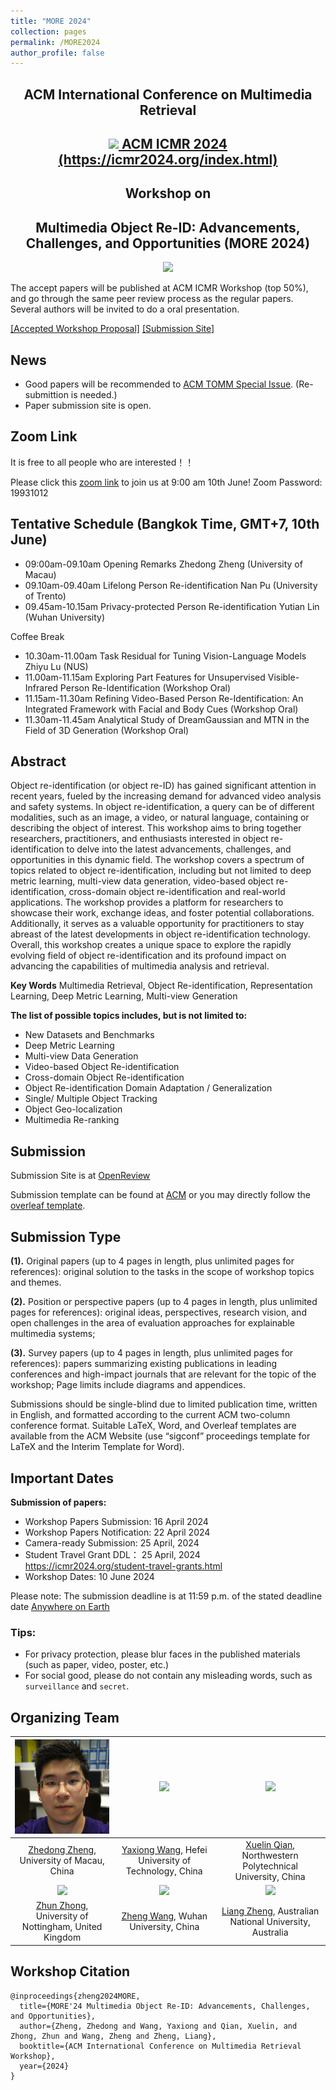 ```yaml
---
title: "MORE 2024"
collection: pages
permalink: /MORE2024
author_profile: false
---
```


 <div align='center' > 
  <h2> ACM International Conference on Multimedia Retrieval </h2>
 </div>

 <div align='center' style = "vertical-align:middle"> 
  <h2> <img src="https://github.com/layumi/MORE2024/assets/8390471/3ae2eace-9f1a-419d-980d-5d4b5f8f3472" margn-right="20px" ><a href="https://icmr2024.org/index.html"> ACM ICMR 2024 </a><a href="https://icmr2024.org/index.html">(https://icmr2024.org/index.html)</a>  </h2>
 </div>

 
 <div align='center' > 
  <h2> Workshop on </h2>
  <h2>  Multimedia Object Re-ID: Advancements, Challenges, and Opportunities (MORE 2024) </h2>
  <img src="https://github.com/layumi/MORE2024/assets/8390471/42ee2b73-a4e1-470a-932f-d1fec9ecd025" margn-right="20px" >
 </div>

The accept papers will be published at ACM ICMR Workshop (top 50%), and go through the same peer review process as the regular papers. Several authors will be invited to do a oral presentation. 

[[Accepted Workshop Proposal]](https://zdzheng.xyz/files/ICMR24_Workshop_Object_Re_ID.pdf)
[[Submission Site]](https://openreview.net/group?id=ACM.org/ICMR/2024/Workshop/MORE)


## News
- Good papers will be recommended to [ACM TOMM Special Issue](https://dl.acm.org/pb-assets/static_journal_pages/tomm/pdf/ACM-SI_ToMM_MMGR-1708635711467.pdf). (Re-submittion is needed.) 
- Paper submission site is open.

## Zoom Link 
It is free to all people who are interested！！

Please click this [zoom link](https://umac.zoom.us/j/9056828016?pwd=EO8np5hw9RxqBgMsaEnK6jhru0uAJn.1&omn=98226239611) to join us at 9:00 am 10th June! Zoom Password: 19931012

## Tentative Schedule (Bangkok Time, GMT+7, 10th June)
- 09:00am-09.10am  Opening Remarks  Zhedong Zheng  (University of Macau)
- 09.10am-09.40am Lifelong Person Re-identification Nan Pu (University of Trento)
- 09.45am-10.15am Privacy-protected Person Re-identification   Yutian Lin  (Wuhan University)
  
Coffee Break                                                    

- 10.30am-11.00am   Task Residual for Tuning Vision-Language Models     Zhiyu Lu (NUS)
- 11.00am-11.15am    Exploring Part Features for Unsupervised Visible-Infrared Person Re-Identification  (Workshop Oral)
- 11.15am-11.30am  Refining Video-Based Person Re-Identification: An Integrated Framework with Facial and Body Cues (Workshop Oral)
- 11.30am-11.45am Analytical Study of DreamGaussian and MTN in the Field of 3D Generation  (Workshop Oral)




## Abstract
Object re-identification (or object re-ID) has gained significant attention in recent years, fueled by the increasing demand for advanced video analysis and safety systems. In object
re-identification, a query can be of different modalities, such as an image, a video, or natural language, containing or describing the object of interest. 
This workshop aims to bring together researchers, practitioners, and enthusiasts interested in object re-identification to delve into the latest advancements, challenges, and opportunities in this dynamic field. The workshop covers a spectrum of topics related to object re-identification, including but not limited to deep metric learning, multi-view data generation, video-based object re-identification, cross-domain object re-identification and real-world applications.
The workshop provides a platform for researchers to showcase their work, exchange ideas, and foster potential collaborations. Additionally, it serves as a valuable opportunity for practitioners to stay abreast of the latest developments in object re-identification technology.
Overall, this workshop creates a unique space to explore the rapidly evolving field of object re-identification and its profound impact on advancing the capabilities of multimedia analysis and retrieval.

**Key Words**  Multimedia Retrieval, Object Re-identification, Representation Learning, Deep Metric Learning, Multi-view Generation 

**The list of possible topics includes, but is not limited to:**
* New Datasets and Benchmarks
* Deep Metric Learning
* Multi-view Data Generation
* Video-based Object Re-identification
* Cross-domain Object Re-identification
* Object Re-identification Domain Adaptation / Generalization
* Single/ Multiple Object Tracking
* Object Geo-localization
* Multimedia Re-ranking 

## Submission 

Submission Site is at [OpenReview](https://openreview.net/group?id=ACM.org/ICMR/2024/Workshop/MORE&referrer=%5BHomepage%5D(%2F)#tab-your-consoles)  

Submission template can be found at [ACM](https://www.acm.org/publications/proceedings-template) or you may directly follow the [overleaf template](https://www.overleaf.com/read/yfpxtyngmzjn).

## Submission Type
**(1).** Original papers (up to 4 pages in length, plus unlimited pages for references): original solution to the tasks in the scope of workshop topics and themes.

**(2).** Position or perspective papers (up to 4 pages in length, plus unlimited pages for references): original ideas, perspectives, research vision, and open challenges in the area of evaluation approaches for explainable multimedia systems; 

**(3).** Survey papers (up to 4 pages in length, plus unlimited pages for references): papers summarizing existing publications in leading conferences and high-impact journals that are relevant for the topic of the workshop;
Page limits include diagrams and appendices. 

Submissions should be single-blind due to limited publication time, written in English, and formatted according to the current ACM two-column conference format. 
Suitable LaTeX, Word, and Overleaf templates are available from the ACM Website (use “sigconf” proceedings template for LaTeX and the Interim Template for Word). 

## Important Dates

**Submission of papers:**
* Workshop Papers Submission: 16 April 2024
* Workshop Papers Notification: 22 April 2024
* Camera-ready Submission: 25 April, 2024
* Student Travel Grant DDL： 25 April, 2024 https://icmr2024.org/student-travel-grants.html
* Workshop Dates: 10 June 2024

Please note: The submission deadline is at 11:59 p.m. of the stated deadline date [Anywhere on Earth](https://time.is/Anywhere_on_Earth)

### Tips:

* For privacy protection, please blur faces in the published materials (such as paper, video, poster, etc.)
* For social good, please do not contain any misleading words, such as `surveillance` and `secret`.


## Organizing Team

| <img src="https://github.com/layumi/ICME2022SS/blob/main/picture/1.png?raw=true" width="160"> |<img src="https://zdzheng.xyz/files/yaxiong-wang.jpeg" width="160"> |<img src="https://github.com/layumi/MORE2024/assets/8390471/e94638ca-b2a7-4bc6-8c0f-f36228286e4b" width="160"> |
| :-: | :-: | :-: |
|  [Zhedong Zheng](https://zdzheng.xyz), University of Macau, China | [Yaxiong Wang](https://dblp.org/pid/202/3251.html), Hefei University of Technology, China | [Xuelin Qian](https://naiq.github.io/), Northwestern Polytechnical University, China |
| <img src="https://zdzheng.xyz/files/zhun-zhong.jpg" width="160"> |  <img src="https://github.com/layumi/MORE2024/assets/8390471/b24e6c16-4bf2-4393-80d4-501cf817518e" width="160"> | <img src="https://zheng-lab.cecs.anu.edu.au/1.jpg" width="160"> | 
|  [Zhun Zhong](https://zhunzhong.site), University of Nottingham, United Kingdom |  [Zheng Wang](https://wangzwhu.github.io/home/), Wuhan University, China |  [Liang Zheng](https://zheng-lab.cecs.anu.edu.au), Australian National University, Australia | 


## Workshop Citation
```
@inproceedings{zheng2024MORE,
  title={MORE'24 Multimedia Object Re-ID: Advancements, Challenges, and Opportunities},
  author={Zheng, Zhedong and Wang, Yaxiong and Qian, Xuelin, and Zhong, Zhun and Wang, Zheng and Zheng, Liang},
  booktitle={ACM International Conference on Multimedia Retrieval Workshop},
  year={2024}
}
```

